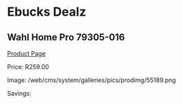 
# Ebucks Dealz
## Wahl Home Pro 79305-016
[Product Page](https://www.ebucks.com/web/shop/productSelected.do?prodId=1191161948&catId=1186081080)

Price: R259.00

Image: /web/cms/system/galleries/pics/prodimg/55189.png

Savings: 


	